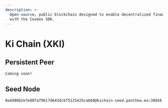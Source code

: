 ```yaml
---
description: >-
  Open-source, public blockchain designed to enable decentralized finance, built
  with the Cosmos SDK.
---
```


# Ki Chain (XKI)

## Persistent Peer

```url
Coming soon!
```

## Seed Node

```url
8edd80b2e7e807af9617d643dcbf5125425cab68@kichain-seed.panthea.eu:38656
```
